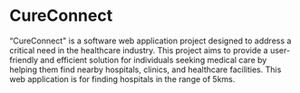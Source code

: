 # CureConnect
“CureConnect" is a software web application project designed to address a critical need in the healthcare industry. This project aims to provide a user-friendly and efficient solution for individuals seeking medical care by helping them find nearby hospitals, clinics, and healthcare facilities.
This web application is for finding hospitals in the range of 5kms.
